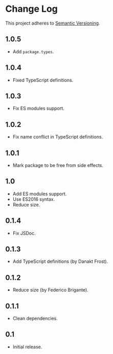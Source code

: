 # Change Log
This project adheres to [Semantic Versioning](http://semver.org/).

## 1.0.5
* Add `package.types`.

## 1.0.4
* Fixed TypeScript definitions.

## 1.0.3
* Fix ES modules support.

## 1.0.2
* Fix name conflict in TypeScript definitions.

## 1.0.1
* Mark package to be free from side effects.

## 1.0
* Add ES modules support.
* Use ES2016 syntax.
* Reduce size.

## 0.1.4
* Fix JSDoc.

## 0.1.3
* Add TypeScript definitions (by Danakt Frost).

## 0.1.2
* Reduce size (by Federico Brigante).

## 0.1.1
* Clean dependencies.

## 0.1
* Initial release.
